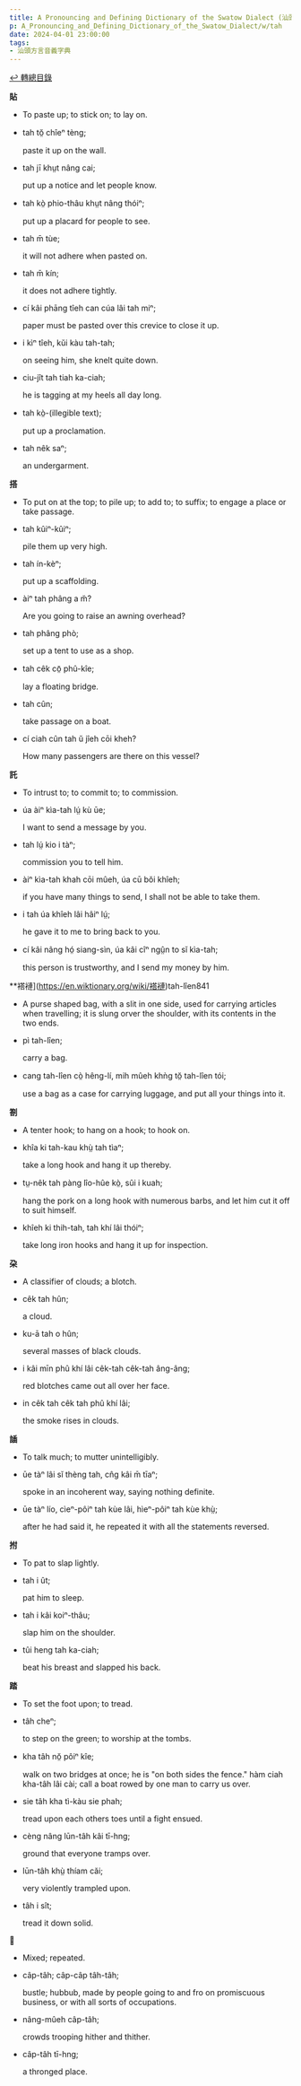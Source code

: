 ```yaml
---
title: A Pronouncing and Defining Dictionary of the Swatow Dialect (汕頭方言音義字典) / tah
p: A_Pronouncing_and_Defining_Dictionary_of_the_Swatow_Dialect/w/tah
date: 2024-04-01 23:00:00
tags: 
- 汕頭方言音義字典
---
```


[↩️ 轉總目錄](/A_Pronouncing_and_Defining_Dictionary_of_the_Swatow_Dialect)


**貼**
- To paste up; to stick on; to lay on.

- tah tŏ̤ chîeⁿ tèng;

  paste it up on the wall.

- tah jī khṳt nâng cai;

  put up a notice and let people know.

- tah kò̤ phio-thâu khṳt nâng thóiⁿ;

  put up a placard for people to see.

- tah m̄ tùe;

  it will not adhere when pasted on.

- tah m̄ kín;

  it does not adhere tightly.

- cí kâi phāng tîeh can cúa lâi tah miⁿ;

  paper must be pasted over this crevice to close it up.

- i kìⁿ tîeh, kŭi kàu tah-tah;

  on seeing him, she knelt quite down.

- ciu-jît tah tiah ka-ciah;

  he is tagging at my heels all day long.

- tah kò̤-(illegible text);

  put up a proclamation.

- tah nêk saⁿ;

  an undergarment.

**搭**
- To put on at the top; to pile up; to add to; to suffix; to engage a place or take passage.

- tah kûiⁿ-kûiⁿ;

  pile them up very high.

- tah ín-kèⁿ;

  put up a scaffolding.

- àiⁿ tah phâng a m̆?

  Are you going to raise an awning overhead?

- tah phâng phò;

  set up a tent to use as a shop.

- tah cêk cō̤ phû-kîe;

  lay a floating bridge.

- tah cûn;

  take passage on a boat.

- cí ciah cûn tah ŭ jîeh cōi kheh?

  How many passengers are there on this vessel?

**託**
- To intrust to; to commit to; to commission.

- úa àiⁿ kìa-tah lṳ́ kù ūe;

  I want to send a message by you.

- tah lṳ́ kio i tàⁿ;

  commission you to tell him.

- àiⁿ kìa-tah khah cōi mûeh, úa cū bŏi khîeh;

  if you have many things to send, I shall not be able to take them.

- i tah úa khîeh lâi hâiⁿ lṳ́;

  he gave it to me to bring back to you.

- cí kâi nâng hó̤ siang-sìn, úa kâi cîⁿ ngṳ̂n to sĭ kìa-tah;

  this person is trustworthy, and I send my money by him.

**褡褳](https://en.wiktionary.org/wiki/褡褳)tah-lîen841
- A purse shaped bag, with a slit in one side, used  for carrying articles when travelling; it is slung orver the shoulder,  with its contents in the two ends.

- pì tah-lîen;

  carry a bag.

- cang tah-lîen cò̤ hêng-lí, mih mûeh khǹg tŏ̤ tah-lîen tói;

  use a bag as a case for carrying luggage, and put all your things into it.

**劄**
- A tenter hook; to hang on a hook; to hook on.

- khîa ki tah-kau khṳ̀ tah tìaⁿ;

  take a long hook and hang it up thereby.

- tṳ-nêk tah pàng lîo-hûe kò̤, sûi i kuah;

  hang the pork on a long hook with numerous barbs, and let him cut it off to suit himself.

- khîeh ki thih-tah, tah khí lâi thóiⁿ;

  take long iron hooks and hang it up for inspection.

**朶**
- A classifier of clouds; a blotch.

- cêk tah hûn;

  a cloud.

- ku-ā tah o hûn;

  several masses of black clouds.

- i kâi mīn phû khí lâi cêk-tah cêk-tah âng-âng;

  red blotches came out all over her face.

- in cêk tah cêk tah phû khí lâi;

  the smoke rises in clouds.

**䛽**
- To talk much; to mutter unintelligibly.

- ūe tàⁿ lâi sĭ thèng tah, cn̂g kâi m̄ tīaⁿ;

  spoke in an incoherent way, saying nothing definite.

- ūe tàⁿ lío, cìeⁿ-pôiⁿ tah kùe lâi, hìeⁿ-pôiⁿ tah kùe khṳ̀;

  after he had said it, he repeated it with all the statements reversed.

**拊**
- To pat to slap lightly.

- tah i ût;

  pat him to sleep.

- tah i kâi koiⁿ-thâu;

  slap him on the shoulder.

- tûi heng tah ka-ciah;

  beat his breast and slapped his back.

**踏**
- To set the foot upon; to tread.

- tâh cheⁿ;

  to step on the green; to worship at the tombs.

- kha tâh nŏ̤ pôiⁿ kîe;

  walk on two bridges at once; he is "on both sides  the fence." hàm ciah kha-tâh lâi cài; call a boat rowed by one man to  carry us over.

- sie tâh kha tì-kàu sie phah;

  tread upon each others toes until a fight ensued.

- cèng nâng lūn-tâh kâi tī-hng;

  ground that everyone tramps over.

- lūn-tâh khṳ̀ thíam căi;

  very violently trampled upon.

- tâh i sît;

  tread it down solid.

**𨖼**
- Mixed; repeated.

- câp-tâh; câp-câp tâh-tâh;

  bustle; hubbub, made by people going to and fro on promiscuous business, or with all sorts of occupations.

- nâng-mûeh câp-tâh;

  crowds trooping hither and thither.

- câp-tâh tī-hng;

  a thronged place.